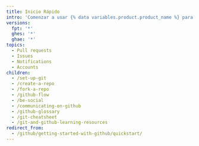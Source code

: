 ```yaml
---
title: Inicio Rápido
intro: 'Comenzar a usar {% data variables.product.product_name %} para administrar los repositorios de Git y colaborar con otros.'
versions:
  fpt: '*'
  ghes: '*'
  ghae: '*'
topics:
  - Pull requests
  - Issues
  - Notifications
  - Accounts
children:
  - /set-up-git
  - /create-a-repo
  - /fork-a-repo
  - /github-flow
  - /be-social
  - /communicating-on-github
  - /github-glossary
  - /git-cheatsheet
  - /git-and-github-learning-resources
redirect_from:
  - /github/getting-started-with-github/quickstart/
---
```


